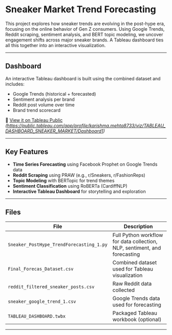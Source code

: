 # Sneaker Market Trend Forecasting

This project explores how sneaker trends are evolving in the post-hype era, focusing on the online behavior of Gen Z consumers. Using Google Trends, Reddit scraping, sentiment analysis, and BERT topic modeling, we uncover engagement shifts across major sneaker brands. A Tableau dashboard ties all this together into an interactive visualization.

---

## Dashboard

An interactive Tableau dashboard is built using the combined dataset and includes:
- Google Trends (historical + forecasted)
- Sentiment analysis per brand
- Reddit post volume over time
- Brand trend scorecard

📍 [View it on Tableau Public](#) _(https://public.tableau.com/app/profile/karishma.mehta8733/viz/TABLEAU_DASHBOARD_SNEAKER_MARKET/Dashboard1)_

---

## Key Features

- **Time Series Forecasting** using Facebook Prophet on Google Trends data
- **Reddit Scraping** using PRAW (e.g., r/Sneakers, r/FashionReps)
- **Topic Modeling** with BERTopic for trend themes
- **Sentiment Classification** using RoBERTa (CardiffNLP)
- **Interactive Tableau Dashboard** for storytelling and exploration

---

## Files

| File | Description |
|------|-------------|
| `Sneaker_PostHype_TrendForecasting_1.py` | Full Python workflow for data collection, NLP, sentiment, and forecasting |
| `Final_Forecas_Dataset.csv` | Combined dataset used for Tableau visualization |
| `reddit_filtered_sneaker_posts.csv` | Raw Reddit data collected |
| `sneaker_google_trend_1.csv` | Google Trends data used for forecasting |
| `TABLEAU_DASHBOARD.twbx` | Packaged Tableau workbook (optional) |

---

